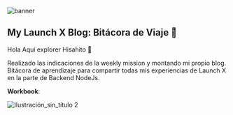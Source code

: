 ![banner](https://user-images.githubusercontent.com/17634377/155042185-d8a46812-04aa-4534-88e6-cdfb8b3f02f6.png)

## My Launch X Blog: Bitácora de Viaje 🚀

Hola Aqui explorer Hisahito 👋 

Realizado las indicaciones de la weekly mission y montando mi propio blog. Bitácora de aprendizaje para compartir todas mis experiencias de Launch X en la parte de Backend NodeJs. 

**Workbook**:

![Ilustración_sin_título 2](https://user-images.githubusercontent.com/17634377/156294681-a7d2feb4-d41e-464f-9dbf-0fbc781aa056.png)
